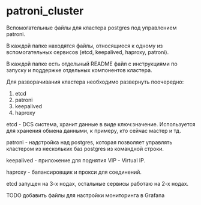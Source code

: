 # patroni_cluster

Вспомогательные файлы для кластера postgres под управлением patroni.

В каждой папке находятся файлы, относящиеся к одному из вспомогательных сервисов (etcd, keepalived, haproxy, patroni).

В каждой папке есть отдельный README файл с инструкциями по запуску и поддержке отдельных компонентов кластера.

Для разворачивания кластера необходимо развернуть поочередно:
1) etcd
2) patroni
3) keepalived
4) haproxy

etcd - DCS система, хранит данные в виде ключ:значение. Используется для хранения обмена данными, к примеру, кто сейчас мастер и тд.

patroni - надстройка над postgres, которая позволяет управлять кластером из нескольких баз postgres из командной строки.

keepalived - приложение для поднятия VIP - Virtual IP.

haproxy - балансировщик и прокси для соединений.

etcd запущен на 3-х нодах, остальные сервисы работаю на 2-х нодах.

TODO добавить файлы для настройки мониторинга в Grafana
